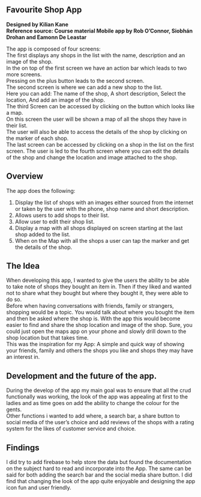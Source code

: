## Favourite Shop App

**Designed by Kilian Kane** <br>
**Reference source: Course material Mobile app by Rob O’Connor, Siobhán Drohan and Eamonn De Leastar** 

The app is composed of four screens:<br> 
The first displays any shops in the list with the name, description and an image of the shop.<br>
In the on top of the first screen we have an action bar which leads to two more screens.<br>
Pressing on the plus button leads to the second screen.<br>
The second screen is where we can add a new shop to the list.<br>
Here you can add:   The name of the shop,
                    A short description,
                    Select the location,
                    And add an image of the shop.<br>
The third Screen can be accessed by clicking on the button which looks like a map.<br> 
On this screen the user will be shown a map of all the shops they have in their list.<br>
The user will also be able to access the details of the shop by clicking on the marker of each shop.<br>
The last screen can be accessed by clicking on a shop in the list on the first screen. The user is led to the fourth screen where you can edit the details of the shop and change the location and image attached to the shop. <br> 

## Overview
The app does the following:

1. Display the list of shops with an images either sourced from the internet or taken by the user with the phone, shop name and short description.
2. Allows users to add shops to their list.
3. Allow user to edit their shop list.
4. Display a map with all shops displayed on screen starting at the last shop added to the list.
5. When on the Map with all the shops a user can tap the marker and get the details of the shop.

## The Idea

When developing this app, I wanted to give the users the ability to be able to take note of shops they bought an item in. Then if they liked and wanted not to share what they bought but where they bought it, they were able to do so.<br>
Before when having conversations with friends, family or strangers, shopping would be a topic. You would talk about where you bought the item and then be asked where the shop is. With the app this would become easier to find and share the shop location and image of the shop. Sure, you could just open the maps app on your phone and slowly drill down to the shop location but that takes time.<br>
This was the inspiration for my App: A simple and quick way of showing your friends, family and others the shops you like and shops they may have an interest in.                

## Development and the future of the app.
During the develop of the app my main goal was to ensure that all the crud functionally was working, the look of the app was appealing at first to the ladies and as time goes on add the ability to change the colour for the gents.<br>
Other functions i wanted to add where, a search bar, a share button to social media of the user’s choice and add reviews of the shops with a rating system for the likes of customer service and choice. 

## Findings
I did try to add firebase to help store the data but found the documentation on the subject hard to read and incorporate into the App. The same can be said for both adding the search bar and the social media share button. I did find that changing the look of the app quite enjoyable and designing the app icon fun and user friendly.

